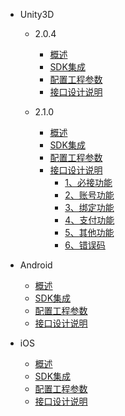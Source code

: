* Unity3D
   * 2.0.4
       * [概述](/ZH/Unity3D/2.0.4/summary)
       * [SDK集成](/ZH/Unity3D/2.0.4/sdk_integration)
       * [配置工程参数](/ZH/Unity3D/2.0.4/edit_resources)
       * [接口设计说明](/ZH/Unity3D/2.0.4/Interface_design_description)

   * 2.1.0
       * [概述](/ZH/Unity3D/2.0.5/summary)
       * [SDK集成](/ZH/Unity3D/2.0.5/sdk_integration)
       * [配置工程参数](/ZH/Unity3D/2.0.5/edit_resources)
       * [接口设计说明](/ZH/Unity3D/2.0.5/implementation_comond)
            * [1、必接功能](/ZH/Unity3D/2.0.5/must_commond)
            * [2、账号功能](/ZH/Unity3D/2.0.5/account_commont)
            * [3、绑定功能](/ZH/Unity3D/2.0.5/link_commont)
            * [4、支付功能](/ZH/Unity3D/2.0.5/buy_commond)
            * [5、其他功能](/ZH/Unity3D/2.0.5/others_commond)
            * [6、错误码](/ZH/Unity3D/2.0.5/errorcode)
       
* Android
   * [概述](/ZH/Android/summary)
   * [SDK集成](/ZH/Android/sdk_implementation)
   * [配置工程参数](/ZH/Android/edit_resources)
   * [接口设计说明](/ZH/Android/Interface_design_description)
    
* iOS
    * [概述](/ZH/iOS/1.summary)
    * [SDK集成](/ZH/iOS/2.AccessProcess)
    * [配置工程参数](/ZH/iOS/3.ConfigProjectParam)
    * [接口设计说明](/ZH/iOS/4.SDKUsage)
    

